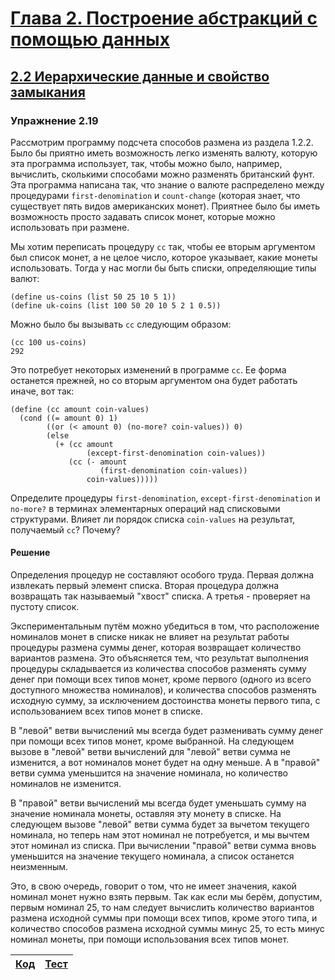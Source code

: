 # [Глава 2. Построение абстракций с помощью данных](index.md#Глава-2-Построение-абстракций-с-помощью-данных)
## [2.2 Иерархические данные и свойство замыкания](index.md#22-Иерархические-данные-и-свойство-замыкания)

### Упражнение 2.19
Рассмотрим программу подсчета способов размена из раздела 1.2.2. Было бы приятно
иметь возможность легко изменять валюту, которую эта программа использует, так,
чтобы можно было, например, вычислить, сколькими способами можно разменять
британский фунт. Эта программа написана так, что знание о валюте распределено
между процедурами `first-denomination` и `count-change` (которая знает, что
существует пять видов американских монет). Приятнее было бы иметь возможность
просто задавать список монет, которые можно использовать при размене.

Мы хотим переписать процедуру `cc` так, чтобы ее вторым аргументом был список
монет, а не целое число, которое указывает, какие монеты использовать. Тогда у
нас могли бы быть списки, определяющие типы валют:

```racket
(define us-coins (list 50 25 10 5 1))
(define uk-coins (list 100 50 20 10 5 2 1 0.5))
```

Можно было бы вызывать `cc` следующим образом:

```racket
(cc 100 us-coins)
292
```

Это потребует некоторых изменений в программе `cc`. Ее форма останется прежней,
но со вторым аргументом она будет работать иначе, вот так:

```racket
(define (cc amount coin-values)
  (cond ((= amount 0) 1)
        ((or (< amount 0) (no-more? coin-values)) 0)
        (else
          (+ (cc amount
                 (except-first-denomination coin-values))
             (cc (- amount
                    (first-denomination coin-values))
                 coin-values)))))
```

Определите процедуры `first-denomination`, `except-first-denomination` и
`no-more?` в терминах элементарных операций над списковыми структурами. Влияет
ли порядок списка `coin-values` на результат, получаемый `cc`? Почему?

#### Решение
Определения процедур не составляют особого труда. Первая должна извлекать первый
элемент списка. Вторая процедура должна возвращать так называемый "хвост" списка.
А третья - проверяет на пустоту список.

Экспериментальным путём можно убедиться в том, что расположение номиналов монет в
списке никак не влияет на результат работы процедуры размена суммы денег, которая
возвращает количество вариантов размена. Это объясняется тем, что результат
выполнения процедуры складывается из количества способов разменять сумму денег
при помощи всех типов монет, кроме первого (одного из всего доступного множества
номиналов), и количества способов разменять исходную сумму, за исключением
достоинства монеты первого типа, с использованием всех типов монет в списке.

В "левой" ветви вычислений мы всегда будет разменивать сумму денег при помощи
всех типов монет, кроме выбранной. На следующем вызове в "левой" ветви вычислений
для "левой" ветви сумма не изменится, а вот номиналов монет будет на одну меньше.
А в "правой" ветви сумма уменьшится на значение номинала, но количество номиналов
не изменится.

В "правой" ветви вычислений мы всегда будет уменьшать сумму на значение номинала
монеты, оставляя эту монету в списке. На следующем вызове "левой" ветви сумма
будет за вычетом текущего номинала, но теперь нам этот номинал не потребуется, и
мы вычтем этот номинал из списка. При вычислении "правой" ветви сумма вновь
уменьшится на значение текущего номинала, а список останется неизменным.

Это, в свою очередь, говорит о том, что не имеет значения, какой номинал монет
нужно взять первым. Так как если мы берём, допустим, первым номинал 25, то нам
следует вычислить количество вариантов размена исходной суммы при помощи всех
типов, кроме этого типа, и количество способов размена исходной суммы минус 25,
то есть минус номинал монеты, при помощи использования всех типов монет.

[Код](../../src/chapter02/exercise_2_19.rkt) | [Тест](../../test/chapter02/test_exercise_2_19.rkt)
--- | ---
